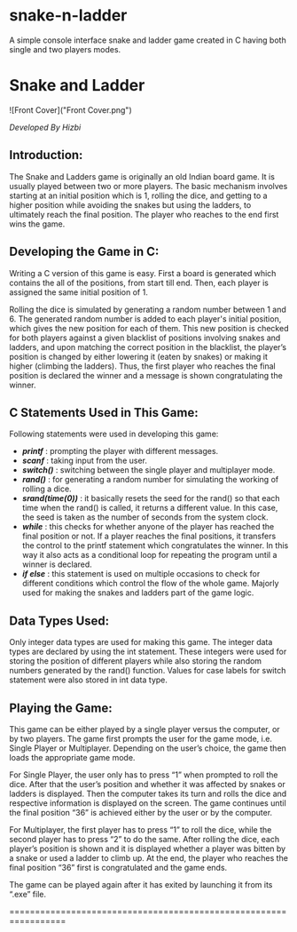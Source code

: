 # snake-n-ladder
A simple console interface snake and ladder game created in C having both single and two players modes.

# **Snake and Ladder**

![Front Cover]("Front Cover.png") 


*Developed By Hizbi*



## **Introduction:**
The Snake and Ladders game is originally an old Indian board game. It is usually played between two or more players. The basic mechanism involves starting at an initial position which is 1, rolling the dice, and getting to a higher position while avoiding the snakes but using the ladders, to ultimately reach the final position. The player who reaches to the end first wins the game.


## **Developing the Game in C:**
Writing a C version of this game is easy. First a board is generated which contains the all of the positions, from start till end. Then, each player is assigned the same initial position of 1. 

Rolling the dice is simulated by generating a random number between 1 and 6. The generated random number is added to each player's initial position, which gives the new position for each of them. This new position is checked for both players against a given blacklist of positions involving snakes and ladders, and upon matching the correct position in the blacklist, the player’s position is changed by either lowering it (eaten by snakes) or making it higher (climbing the ladders). Thus, the first player who reaches the final position is declared the winner and a message is shown congratulating the winner.

## **C Statements Used in This Game:**
Following statements were used in developing this game:

* ***printf*** : prompting the player with different messages.
* ***scanf*** : taking input from the user.
* ***switch()*** : switching between the single player and multiplayer mode.
* ***rand()*** : for generating a random number for simulating the working of rolling a dice.
* ***srand(time(0))*** : it basically resets the seed for the rand() so that each time when the rand() is called, it returns a different value. In this case, the seed is taken as the number of seconds from the system clock.
* ***while*** : this checks for whether anyone of the player has reached the final position or not. If a player reaches the final positions, it transfers the control to the printf statement which congratulates the winner. In this way it also acts as a conditional loop for repeating the program until a winner is declared.
* ***if else*** : this statement is used on multiple occasions to check for different conditions which control the flow of the whole game. Majorly used for making the snakes and ladders part of the game logic.

## **Data Types Used:**
Only integer data types are used for making this game. The integer data types are declared by using the int statement. These integers were used for storing the position of different players while also storing the random numbers generated by the rand() function. Values for case labels for switch statement were also stored in int data type.



## **Playing the Game:**

This game can be either played by a single player versus the computer, or by two players. The game first prompts the user for the game mode, i.e. Single Player or Multiplayer. Depending on the user’s choice, the game then loads the appropriate game mode.

For Single Player, the user only has to press “1” when prompted to roll the dice.  After that the user’s position and whether it was affected by snakes or ladders is displayed. Then the computer takes its turn and rolls the dice and respective information is displayed on the screen. The game continues until the final position “36” is achieved either by the user or by the computer.

For Multiplayer, the first player has to press “1” to roll the dice, while the second player has to press “2” to do the same. After rolling the dice, each player’s position is shown and it is displayed whether a player was bitten by a snake or used a ladder to climb up. At the end, the player who reaches the final position “36” first is congratulated and the game ends.

The game can be played again after it has exited by launching it from its “.exe” file.



=================================================================



